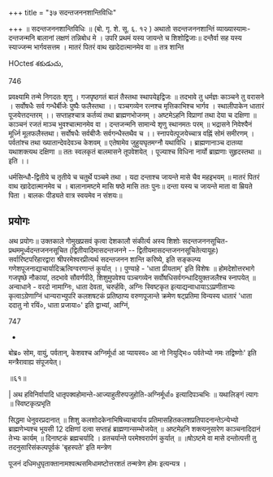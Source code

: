 +++
title = "३७ सदन्तजननशान्तिविधिः"

+++
॥ सदन्तजननशान्तिविधिः ॥ (बो. गृ. शे. सू. ६. १२ ) अथातो सदन्तजननशान्तिं व्याख्यास्यामः- दन्तजन्मनि बालानां लक्षणं तन्निबोध मे । उपरि प्रथमं यस्य जायन्ते च शिशोद्विजाः॥ दन्तैर्वा सह यस्य स्याज्जन्म भार्गवसत्तम । मातरं पितरं वाथ खादेदात्मानमेव वा ॥ तत्र शान्ति

HOcteక శకుడుచు,

746

प्रवक्ष्यामि तन्मे निगदतः शृणु । गजपृष्ठगतं बालं तैस्तथा स्थापयेइद्विजः ॥ तदभावे तु धर्मज्ञः काञ्चने तु वरासने । सर्वोषधैः सर्व गन्धैर्बीजेः पुष्पैः फलैस्तथा ।। पञ्चगव्येन रत्नश्च मृत्तिकाभिश्च भार्गव । स्थालीपाकेन धातारं पूजयेत्तदन्तरम् ।। सप्ताहश्चात्र कर्तव्यं तथा ब्राह्मणभोजनम् । अष्टमेऽहनि विप्राणां तथा देया च दक्षिणा ॥ काञ्चनं रजतं माञ्च भुवश्चात्मानमेव वा । दन्तजन्मनि सामान्ये शृणु स्थानमतः परम् ॥ भद्रासने निवेश्यैनं मूर्ध्नि मूलफलैस्तथा। सर्वोषधैः सर्वबीजैः सर्वगन्धैस्तथैव च ।। स्नापयेत्पूजयेच्चात्र वह्निं सोमं समीरणम् । पर्वतांश्च तथा ख्यातान्देवदेवञ्च केशवम् ॥ एतेषामेव जुहुयघृतमग्नौ यथाविधि । ब्राह्मणानाञ्च दातव्या यथाशक्त्यथ दक्षिणा ॥ ततः स्वलकृतं बालमासने तूपवेशयेत् । पूज्याश्च विधिना नार्यो ब्राह्मणाः सुहृदस्तथा ॥ इति ।।

धर्मसिन्धौ-द्वितीये च तृतीये च चतुर्थे पञ्चमे तथा । यदा दन्ताश्च जायन्ते मासे चैव महइभयम् ॥ मातरं पितरं वाथ खादेदात्मानमेव च । बालानामष्टमे मासि षष्ठे मासि ततः पुनः॥ दन्ता यस्य च जायन्ते माता वा म्रियते पिता । बालकः पीड्यते वात्र स्वयमेव न संशयः॥
## प्रयोगः
अथ प्रयोगः॥ उक्तकाले गोमुखप्रसवं कृत्वा देशकालौ संकीर्त्य अस्य शिशोः सदन्तजननसूचित-प्रथममूर्ध्वदन्तजननसूचित (द्वितीयादिमासदन्तजनने -- द्वितीयमासदन्तजननसूचितेत्यायूहः) सर्वारिष्टपरिहारद्वारा श्रीपरमेश्वरप्रीत्यर्थ सदन्तजनन शान्ति करिष्ये, इति सङ्कल्प्य गणेशपूजनाद्याचार्यादिऋत्विग्वरणान्तं कुर्यात् ।। पुण्याहे - 'धाता प्रीयताम्' इति विशेषः ॥ होमदेशोत्तरभागे गजपृष्छे नौकायां, तदभावे सौवर्णपीठे, शिशुमुपवेश्य पञ्चगव्येन सर्वोषधिसर्वगन्धादियुक्तजलैश्च स्नापयेत् ॥ अन्वाधाने - वरदो नामाग्निः, धाता देवता, चरुर्हविः, अग्निः स्विष्टकृत इत्याद्यन्वाधायाऽऽप्रणीताभ्यः कृत्वाऽग्रेणाग्निं धान्यराभ्युपरि कलशषटकं प्रतिष्ठाप्य वरुणपूजान्ते क्रमेण षट्प्रतिमा विन्यस्य धातारं 'धाता ददातु नो रयिं०, धाता प्रजाया०' इति द्वाभ्यां, आग्निं,

747

-

बोब्र० सोम, वायुं, पर्वतान्, केशवश्च अग्निर्मूर्धा आ प्यायस्व० आ नो नियुद्भिः० पर्वतेभ्यो नमः तद्विष्णोः' इति मन्त्रैरावाह्य संपूजयेत्।

॥६१॥

| अथ हविनिर्वापादि धातृपक्वहोमान्ते-आज्याहुतीरुपजुहोति-अग्निर्मूर्धा० इत्यादिपञ्चभिः ॥ यथालिङ्गं त्यागः ॥ स्विष्टकृत्प्रभृति

सिद्धमा धेनुवरप्रदानात् ॥ शिशु कलशोदकेनाभिषिच्याचार्याय प्रतिमासहितकलशप्रतिपादनान्तेऽन्येभ्यो ब्राह्मणेभ्यश्च भूयसी 12 दक्षिणां दत्वा सप्ताहं ब्राह्मणान्सम्भोजयेत् ॥ अष्टमेहनि शक्त्यनुसारेण काञ्चनादिदानं तेभ्यः कार्यम् ॥ दिनाष्टकं ब्रह्मचर्यादि । व्रतचर्यान्ते परमेश्वरार्पणं कुर्यात् ॥ ॥षोऽष्टमे वा मासे दन्तोत्पत्ती तु तदनुसारिसंकल्पपूर्वकं 'बृहस्पते' इति मन्त्रेण

पूजनं दधिमधुघृताक्तानामश्वत्थसमिधामष्टोत्तरशतं तन्मत्रेण होमः इत्यन्यत्र ।